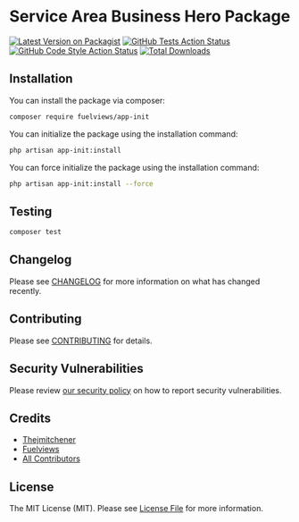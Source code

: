 # Service Area Business Hero Package

[![Latest Version on Packagist](https://img.shields.io/packagist/v/fuelviews/app-init.svg?style=flat-square)](https://packagist.org/packages/fuelviews/app-init)
[![GitHub Tests Action Status](https://img.shields.io/github/actions/workflow/status/fuelviews/app-init/run-tests.yml?branch=main&label=tests&style=flat-square)](https://github.com/fuelviews/app-init/actions?query=workflow%3Arun-tests+branch%3Amain)
[![GitHub Code Style Action Status](https://img.shields.io/github/actions/workflow/status/fuelviews/app-init/fix-php-code-style-issues.yml?label=code%20style&style=flat-square)](https://github.com/fuelviews/app-init/actions?query=workflow%3A"Fix+PHP+code+style+issues")
[![Total Downloads](https://img.shields.io/packagist/dt/fuelviews/app-init.svg?style=flat-square)](https://packagist.org/packages/fuelviews/app-init)

## Installation

You can install the package via composer:

```bash
composer require fuelviews/app-init
```

You can initialize the package using the installation command:

```bash
php artisan app-init:install
```

You can force initialize the package using the installation command:


```bash
php artisan app-init:install --force
```

## Testing

```bash
composer test
```

## Changelog

Please see [CHANGELOG](CHANGELOG.md) for more information on what has changed recently.

## Contributing

Please see [CONTRIBUTING](CONTRIBUTING.md) for details.

## Security Vulnerabilities

Please review [our security policy](../../security/policy) on how to report security vulnerabilities.

## Credits

- [Thejmitchener](https://github.com/thejmitchener)
- [Fuelviews](https://github.com/fuelviews)
- [All Contributors](../../contributors)

## License

The MIT License (MIT). Please see [License File](LICENSE.md) for more information.
